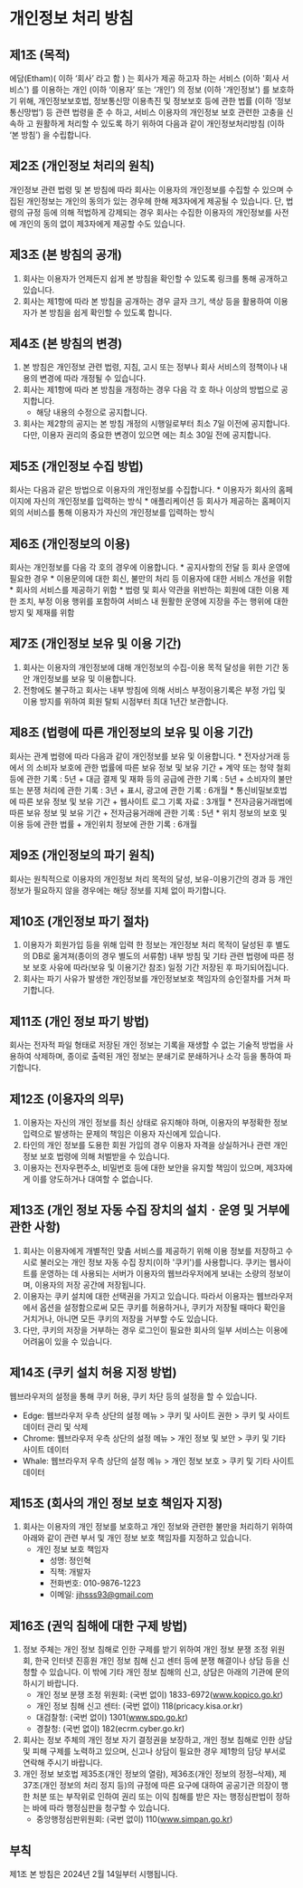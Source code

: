 # 개인정보 처리 방침
## 제1조 (목적)
에담(Etham)( 이하 ‘회사’ 라고 함 ) 는 회사가 제공 하고자 하는 서비스 (이하 '회사 서비스') 를 이용하는 개인 (이하 ‘이용자’ 또는 ‘개인’) 의 정보 (이하 '개인정보') 를 보호하기 위해, 개인정보보호법, 정보통신망 이용촉진 및 정보보호 등에 관한 법률 (이하 ‘정보통신망법’) 등 관련 법령을 준 수 하고, 서비스 이용자의 개인정보 보호 관련한 고충을 신속하 고 원활하게 처리할 수 있도록 하기 위하여 다음과 같이 개인정보처리방침 (이하 ‘본 방침’) 을 수립합니다.

## 제2조 (개인정보 처리의 원칙)
개인정보 관련 법령 및 본 방침에 따라 회사는 이용자의 개인정보를 수집할 수 있으며 수집된 개인정보는 개인의 동의가 있는 경우헤 한해 제3자에게 제공될 수 있습니다. 단, 법령의 규정 등에 의해 적법하게 강제되는 경우 회사는 수집한 이용자의 개인정보를 사전에 개인의 동의 없이 제3자에게 제공할 수도 있습니다.

## 제3조 (본 방침의 공개)
1. 회사는 이용자가 언제든지 쉽게 본 방침을 확인할 수 있도록 링크를 통해 공개하고 있습니다.
2. 회사는 제1항에 따라 본 방침을 공개하는 경우 글자 크기, 색상 등을 활용하여 이용자가 본 방침을 쉽게 확인할 수 있도록 합니다.

## 제4조 (본 방침의 변경)
1. 본 방침은 개인정보 관련 법령, 지침, 고시 또는 정부나 회사 서비스의 정책이나 내용의 변경에 따라 개정될 수 있습니다.
2. 회사는 제1항에 따라 본 방침을 개정하는 경우 다음 각 호 하나 이상의 방법으로 공지합니다.
	* 해당 내용의 수정으로 공지합니다.
3. 회사는 제2항의 공지는 본 방침 개정의 시행일로부터 최소 7일 이전에 공지합니다. 다만, 이용자 권리의 중요한 변경이 있으면 에는 최소 30일 전에 공지합니다.

## 제5조 (개인정보 수집 방법)
회사는 다음과 같은 방법으로 이용자의 개인정보를 수집합니다.
	* 이용자가 회사의 홈페이지에 자신의 개인정보를 입력하는 방식
	* 애플리케이션 등 회사가 제공하는 홈페이지 외의 서비스를 통해 이용자가 자신의 개인정보를 입력하는 방식

## 제6조 (개인정보의 이용)
회사는 개인정보를 다음 각 호의 경우에 이용합니다.
	* 공지사항의 전달 등 회사 운영에 필요한 경우
	* 이용문의에 대한 회신, 불만의 처리 등 이용자에 대한 서비스 개선을 위함
	* 회사의 서비스를 제공하기 위함
	* 법령 및 회사 약관을 위반하는 회원에 대한 이용 제한 조치, 부정 이용 행위를 포함하여 서비스 내 원활한 운영에 지장을 주는 행위에 대한 방지 및 제재를 위함

## 제7조 (개인정보 보유 및 이용 기간)
1. 회사는 이용자의 개인정보에 대해 개인정보의 수집-이용 목적 달성을 위한 기간 동안 개인정보를 보유 및 이용합니다.
2. 전항에도 불구하고 회사는 내부 방침에 의해 서비스 부정이용기록은 부정 가입 및 이용 방지를 위하여 회원 탈퇴 시점부터 최대 1년간 보관합니다.

## 제8조 (법령에 따른 개인정보의 보유 및 이용 기간)
회사는 관계 법령에 따라 다음과 같이 개인정보를 보유 및 이용합니다.
	* 전자상거래 등에서 의 소비자 보호에 관한 법률에 따른 보유 정보 및 보유 기간
		+ 계약 또는 청약 철회 등에 관한 기록 : 5년
		+ 대금 결제 및 재화 등의 공급에 관한 기록 : 5년
		+ 소비자의 불만 또는 분쟁 처리에 관한 기록 : 3년
		+ 표시, 광고에 관한 기록 : 6개월
	* 통신비밀보호법에 따른 보유 정보 및 보유 기간
		+ 웹사이트 로그 기록 자료 : 3개월
	* 전자금융거래법에 따른 보유 정보 및 보유 기간
		+ 전자금융거래에 관한 기록 : 5년
	* 위치 정보의 보호 및 이용 등에 관한 법률
		+ 개인위치 정보에 관한 기록 : 6개월

## 제9조 (개인정보의 파기 원칙)
회사는 원칙적으로 이용자의 개인정보 처리 목적의 달성, 보유-이용기간의 경과 등 개인정보가 필요하지 않을 경우에는 해당 정보를 지체 없이 파기합니다.

## 제10조 (개인정보 파기 절차)
1. 이용자가 회원가입 등을 위해 입력 한 정보는 개인정보 처리 목적이 달성된 후 별도의 DB로 옮겨져(종이의 경우 별도의 서류함) 내부 방침 및 기타 관련 법령에 따른 정보 보호 사유에 따라(보유 및 이용기간 참조) 일정 기간 저장된 후 파기되어집니다.
2. 회사는 파기 사유가 발생한 개인정보를 개인정보보호 책임자의 승인절차를 거쳐 파기합니다.

## 제11조 (개인 정보 파기 방법)
회사는 전자적 파일 형태로 저장된 개인 정보는 기록을 재생할 수 없는 기술적 방법을 사용하여 삭제하며, 종이로 출력된 개인 정보는 분쇄기로 분쇄하거나 소각 등을 통하여 파기합니다.

## 제12조 (이용자의 의무)
1. 이용자는 자신의 개인 정보를 최신 상태로 유지해야 하며, 이용자의 부정확한 정보 입력으로 발생하는 문제의 책임은 이용자 자신에게 있습니다.
2. 타인의 개인 정보를 도용한 회원 가입의 경우 이용자 자격을 상실하거나 관련 개인정보 보호 법령에 의해 처벌받을 수 있습니다.
3. 이용자는 전자우편주소, 비밀번호 등에 대한 보안을 유지할 책임이 있으며, 제3자에게 이를 양도하거나 대여할 수 없습니다.

## 제13조 (개인 정보 자동 수집 장치의 설치ㆍ운영 및 거부에 관한 사항)
1. 회사는 이용자에게 개별적인 맞춤 서비스를 제공하기 위해 이용 정보를 저장하고 수시로 불러오는 개인 정보 자동 수집 장치(이하 '쿠키')를 사용합니다. 쿠키는 웹사이트를 운영하는 데 사용되는 서버가 이용자의 웹브라우저에게 보내는 소량의 정보이며, 이용자의 저장 공간에 저장됩니다.
2. 이용자는 쿠키 설치에 대한 선택권을 가지고 있습니다. 따라서 이용자는 웹브라우저에서 옵션을 설정함으로써 모든 쿠키를 허용하거나, 쿠키가 저장될 때마다 확인을 거치거나, 아니면 모든 쿠키의 저장을 거부할 수도 있습니다.
3. 다만, 쿠키의 저장을 거부하는 경우 로그인이 필요한 회사의 일부 서비스는 이용에 어려움이 있을 수 있습니다.

## 제14조 (쿠키 설치 허용 지정 방법)
웹브라우저의 설정을 통해 쿠키 허용, 쿠키 차단 등의 설정을 할 수 있습니다.
   - Edge: 웹브라우저 우측 상단의 설정 메뉴 > 쿠키 및 사이트 권한 > 쿠키 및 사이트 데이터 관리 및 삭제
   - Chrome: 웹브라우저 우측 상단의 설정 메뉴 > 개인 정보 및 보안 > 쿠키 및 기타 사이트 데이터
   - Whale: 웹브라우저 우측 상단의 설정 메뉴 > 개인 정보 보호 > 쿠키 및 기타 사이트 데이터

## 제15조 (회사의 개인 정보 보호 책임자 지정)
1. 회사는 이용자의 개인 정보를 보호하고 개인 정보와 관련한 불만을 처리하기 위하여 아래와 같이 관련 부서 및 개인 정보 보호 책임자를 지정하고 있습니다.
   - 개인 정보 보호 책임자
     * 성명: 정인혁
     * 직책: 개발자
     * 전화번호: 010-9876-1223
     * 이메일: jihsss93@gmail.com

## 제16조 (권익 침해에 대한 구제 방법)
1. 정보 주체는 개인 정보 침해로 인한 구제를 받기 위하여 개인 정보 분쟁 조정 위원회, 한국 인터넷 진흥원 개인 정보 침해 신고 센터 등에 분쟁 해결이나 상담 등을 신청할 수 있습니다. 이 밖에 기타 개인 정보 침해의 신고, 상담은 아래의 기관에 문의하시기 바랍니다.
    - 개인 정보 분쟁 조정 위원회: (국번 없이) 1833-6972(www.kopico.go.kr)
    - 개인 정보 침해 신고 센터: (국번 없이) 118(pricacy.kisa.or.kr)
    - 대검찰청: (국번 없이) 1301(www.spo.go.kr)
    - 경찰청: (국번 없이) 182(ecrm.cyber.go.kr)
2. 회사는 정보 주체의 개인 정보 자기 결정권을 보장하고, 개인 정보 침해로 인한 상담 및 피해 구제를 노력하고 있으며, 신고나 상담이 필요한 경우 제1항의 담당 부서로 연락해 주시기 바랍니다.
3. 개인 정보 보호법 제35조(개인 정보의 열람), 제36조(개인 정보의 정정–삭제), 제37조(개인 정보의 처리 정지 등)의 규정에 따른 요구에 대하여 공공기관 의장이 행한 처분 또는 부작위로 인하여 권리 또는 이익 침해를 받은 자는 행정심판법이 정하는 바에 따라 행정심판을 청구할 수 있습니다.
    - 중앙행정심판위원회: (국번 없이) 110(www.simpan.go.kr)

## 부칙
제1조 본 방침은 2024년 2월 14일부터 시행됩니다.
